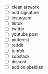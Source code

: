 - [ ] clean artwork
- [ ] add signature
- [ ] instagram 
- [ ] tiktok
- [ ] twitter
- [ ] youtube post
- [ ] pinterest
- [ ] reddit
- [ ] tumblr
- [ ] substack
- [ ] discord
- [ ] add on obsidian